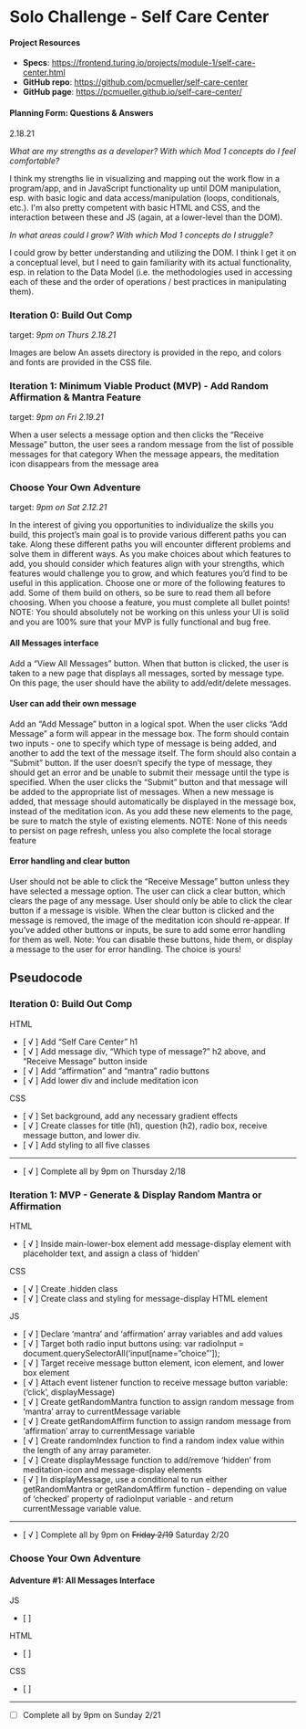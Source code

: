 # Solo Challenge - Self Care Center

#### Project Resources
- **Specs**: https://frontend.turing.io/projects/module-1/self-care-center.html
- **GitHub repo**: https://github.com/pcmueller/self-care-center
- **GitHub page**: https://pcmueller.github.io/self-care-center/

#### Planning Form: Questions & Answers
2.18.21

*What are my strengths as a developer? With which Mod 1 concepts do I feel comfortable?* 
 
I think my strengths lie in visualizing and mapping out the work flow in a program/app, and in JavaScript functionality up until DOM manipulation, esp. with basic logic and data access/manipulation (loops, conditionals, etc.).  I'm also pretty competent with basic HTML and CSS, and the interaction between these and JS (again, at a lower-level than the DOM).  
 
*In what areas could I grow? With which Mod 1 concepts do I struggle?*
 
I could grow by better understanding and utilizing the DOM.  I think I get it on a conceptual level, but I need to gain familiarity with its actual functionality, esp. in relation to the Data Model (i.e. the methodologies used in accessing each of these and the order of operations / best practices in manipulating them).

### Iteration 0: Build Out Comp					
target: *9pm on Thurs 2.18.21*

Images are below
An assets directory is provided in the repo, and colors and fonts are provided in the CSS file.

### Iteration 1: Minimum Viable Product (MVP) - Add Random Affirmation & Mantra Feature
target: *9pm on Fri 2.19.21*

When a user selects a message option and then clicks the “Receive Message” button, the user sees a random message from the list of possible messages for that category
When the message appears, the meditation icon disappears from the message area

### Choose Your Own Adventure
target: *9pm on Sat 2.12.21*

In the interest of giving you opportunities to individualize the skills you build, this project’s main goal is to provide various different paths you can take. Along these different paths you will encounter different problems and solve them in different ways. As you make choices about which features to add, you should consider which features align with your strengths, which features would challenge you to grow, and which features you’d find to be useful in this application. Choose one or more of the following features to add. Some of them build on others, so be sure to read them all before choosing.
When you choose a feature, you must complete all bullet points!
NOTE: You should absolutely not be working on this unless your UI is solid and you are 100% sure that your MVP is fully functional and bug free.

#### All Messages interface

Add a “View All Messages” button.
When that button is clicked, the user is taken to a new page that displays all messages, sorted by message type.
On this page, the user should have the ability to add/edit/delete messages.

#### User can add their own message

Add an “Add Message” button in a logical spot.
When the user clicks “Add Message” a form will appear in the message box. The form should contain two inputs - one to specify which type of message is being added, and another to add the text of the message itself. The form should also contain a “Submit” button.
If the user doesn’t specify the type of message, they should get an error and be unable to submit their message until the type is specified.
When the user clicks the “Submit” button and that message will be added to the appropriate list of messages.
When a new message is added, that message should automatically be displayed in the message box, instead of the meditation icon.
As you add these new elements to the page, be sure to match the style of existing elements.
NOTE: None of this needs to persist on page refresh, unless you also complete the local storage feature

#### Error handling and clear button

User should not be able to click the “Receive Message” button unless they have selected a message option.
The user can click a clear button, which clears the page of any message.
User should only be able to click the clear button if a message is visible.
When the clear button is clicked and the message is removed, the image of the meditation icon should re-appear.
If you’ve added other buttons or inputs, be sure to add some error handling for them as well.
Note: You can disable these buttons, hide them, or display a message to the user for error handling. The choice is yours!

## Pseudocode


### Iteration 0: Build Out Comp

HTML
- [ √ ] Add “Self Care Center” h1
- [ √ ]	Add message div, “Which type of message?” h2 above, and “Receive Message” button inside
- [ √ ]	Add “affirmation” and “mantra” radio buttons
- [ √ ]	Add lower div and include meditation icon

CSS
- [ √ ]	Set background, add any necessary gradient effects
- [ √ ]	Create classes for title (h1), question (h2), radio box, receive message button, and lower div.
- [ √ ]	Add styling to all five classes

---
- [ √ ]	Complete all by 9pm on Thursday 2/18


### Iteration 1: MVP - Generate & Display Random Mantra or Affirmation

HTML
- [ √ ]	Inside main-lower-box element add message-display element with placeholder text, and assign a class of ‘hidden’

CSS
- [ √ ]	Create .hidden class
- [ √ ]	Create class and styling for message-display HTML element

JS
- [ √ ]	Declare ‘mantra’ and ‘affirmation’ array variables and add values
- [ √ ]	Target both radio input buttons using: var radioInput = document.querySelectorAll(‘input[name=”choice”’]);
- [ √ ]	Target receive message button element, icon element, and lower box element
- [ √ ]	Attach event listener function to receive message button variable: (‘click’, displayMessage)
- [ √ ] Create getRandomMantra function to assign random message from ‘mantra’ array to currentMessage variable
- [ √ ] Create getRandomAffirm function to assign random message from ‘affirmation’ array to currentMessage variable
- [ √ ]	Create randomIndex function to find a random index value within the length of any array parameter.
- [ √ ]	Create displayMessage function to add/remove ‘hidden’ from meditation-icon and message-display elements
- [ √ ]	In displayMessage, use a conditional to run either getRandomMantra or getRandomAffirm function - depending on value of ‘checked’ property of radioInput variable - and return currentMessage variable value.

---
- [ √ ]	Complete all by 9pm on ~~Friday 2/19~~ Saturday 2/20


### Choose Your Own Adventure

#### Adventure #1: All Messages Interface

JS
- [  ]	

HTML
- [  ] 

CSS
- [  ] 

---
- [  ] Complete all by 9pm on Sunday 2/21

